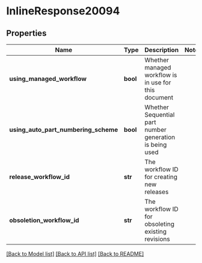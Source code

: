 # InlineResponse20094

## Properties
Name | Type | Description | Notes
------------ | ------------- | ------------- | -------------
**using_managed_workflow** | **bool** | Whether managed workflow is in use for this document | 
**using_auto_part_numbering_scheme** | **bool** | Whether Sequential part number generation is being             used | 
**release_workflow_id** | **str** | The workflow ID for creating new releases | 
**obsoletion_workflow_id** | **str** | The workflow ID for obsoleting existing revisions | 

[[Back to Model list]](../README.md#documentation-for-models) [[Back to API list]](../README.md#documentation-for-api-endpoints) [[Back to README]](../README.md)


